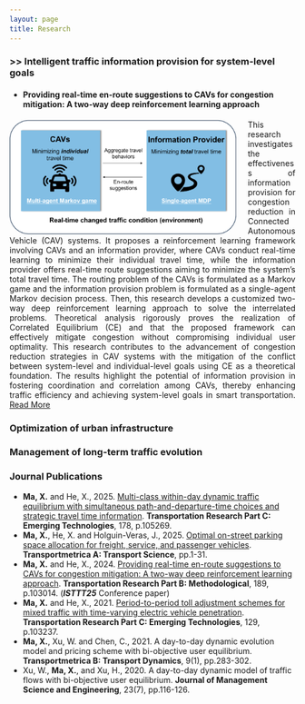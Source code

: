 ```yaml
---
layout: page
title: Research
---
```


### >> Intelligent traffic information provision for system-level goals

- #### Providing real-time en-route suggestions to CAVs for congestion mitigation: A two-way deep reinforcement learning approach

<img src="/assets/img/research-isttt25-1.jpg" alt="photo" width="400" style="float: left; margin-right: 20px; border-radius: 28px;" />

<div style="text-align: justify;">
This research investigates the effectiveness of information provision for congestion reduction in Connected Autonomous Vehicle (CAV) systems. It proposes a reinforcement learning framework involving CAVs and an information provider, where CAVs conduct real-time learning to minimize their individual travel time, while the information provider offers real-time route suggestions aiming to minimize the system’s total travel time. The routing problem of the CAVs is formulated as a Markov game and the information provision problem is formulated as a single-agent Markov decision process. Then, this research develops a customized two-way deep reinforcement learning approach to solve the interrelated problems. Theoretical analysis rigorously proves the realization of Correlated Equilibrium (CE) and that the proposed framework can effectively mitigate congestion without compromising individual user optimality. This research contributes to the advancement of congestion reduction strategies in CAV systems with the mitigation of the conflict between system-level and individual-level goals using CE as a theoretical foundation. The results highlight the potential of information provision in fostering coordination and correlation among CAVs, thereby enhancing traffic efficiency and achieving system-level goals in smart transportation. <a href="https://www.sciencedirect.com/science/article/abs/pii/S0191261524001383">Read More</a>
</div>






### Optimization of urban infrastructure


### Management of long-term traffic evolution





### Journal Publications

- **Ma, X.** and He, X., 2025. [Multi-class within-day dynamic traffic equilibrium with simultaneous path-and-departure-time choices and strategic travel time information](https://www.sciencedirect.com/science/article/abs/pii/S0968090X25002736). **Transportation Research Part C: Emerging Technologies**, 178, p.105269.
- **Ma, X.**, He, X. and Holguin-Veras, J., 2025. [Optimal on-street parking space allocation for freight, service, and passenger vehicles](https://www.tandfonline.com/doi/abs/10.1080/23249935.2025.2498671). **Transportmetrica A: Transport Science**, pp.1-31.
- **Ma, X.** and He, X., 2024. [Providing real-time en-route suggestions to CAVs for congestion mitigation: A two-way deep reinforcement learning approach](https://www.sciencedirect.com/science/article/abs/pii/S0191261524001383). **Transportation Research Part B: Methodological**, 189, p.103014. (***ISTTT25*** Conference paper)
- **Ma, X.** and He, X., 2021. [Period-to-period toll adjustment schemes for mixed traffic with time-varying electric vehicle penetration](https://www.sciencedirect.com/science/article/abs/pii/S0968090X21002503). **Transportation Research Part C: Emerging Technologies**, 129, p.103237.
- **Ma, X.**, Xu, W. and Chen, C., 2021. A day-to-day dynamic evolution model and pricing scheme with bi-objective user equilibrium. **Transportmetrica B: Transport Dynamics**, 9(1), pp.283-302.
- Xu, W., **Ma, X.**, and Xu, H., 2020. A day-to-day dynamic model of traffic flows with bi-objective user equilibrium. **Journal of Management Science and Engineering**, 23(7), pp.116-126.


<br>



